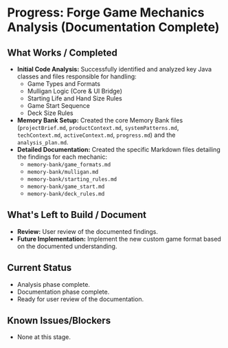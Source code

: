 # Progress: Forge Game Mechanics Analysis (Documentation Complete)

## What Works / Completed

*   **Initial Code Analysis:** Successfully identified and analyzed key Java classes and files responsible for handling:
    *   Game Types and Formats
    *   Mulligan Logic (Core & UI Bridge)
    *   Starting Life and Hand Size Rules
    *   Game Start Sequence
    *   Deck Size Rules
*   **Memory Bank Setup:** Created the core Memory Bank files (`projectBrief.md`, `productContext.md`, `systemPatterns.md`, `techContext.md`, `activeContext.md`, `progress.md`) and the `analysis_plan.md`.
*   **Detailed Documentation:** Created the specific Markdown files detailing the findings for each mechanic:
    *   `memory-bank/game_formats.md`
    *   `memory-bank/mulligan.md`
    *   `memory-bank/starting_rules.md`
    *   `memory-bank/game_start.md`
    *   `memory-bank/deck_rules.md`

## What's Left to Build / Document

*   **Review:** User review of the documented findings.
*   **Future Implementation:** Implement the new custom game format based on the documented understanding.

## Current Status

*   Analysis phase complete.
*   Documentation phase complete.
*   Ready for user review of the documentation.

## Known Issues/Blockers

*   None at this stage.